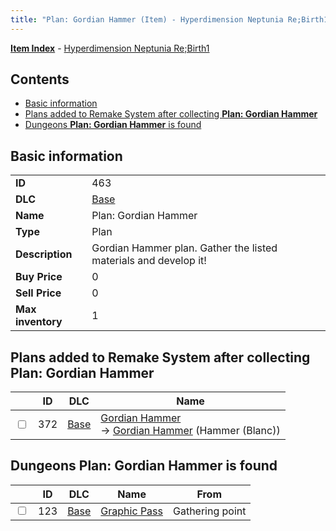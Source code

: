 ```yaml
---
title: "Plan: Gordian Hammer (Item) - Hyperdimension Neptunia Re;Birth1"
---
```


[**Item Index**](/neptunia/rb1/item/index.html) - [Hyperdimension Neptunia Re;Birth1](/neptunia/rb1)

## Contents

- [Basic information](#basic-information)
- [Plans added to Remake System after collecting **Plan: Gordian Hammer**](#plans-added-to-remake-system-after-collecting-plan-gordian-hammer)
- [Dungeons **Plan: Gordian Hammer** is found](#dungeons-plan-gordian-hammer-is-found)

## Basic information

|   |   |
| -- | -- |
| **ID** | 463 |
| **DLC** | [Base](/neptunia/rb1/dlc/1-base.html) |
| **Name** | Plan: Gordian Hammer |
| **Type** | Plan |
| **Description** | Gordian Hammer plan. Gather the listed materials and develop it! |
| **Buy Price** | 0 |
| **Sell Price** | 0 |
| **Max inventory** | 1 |


## Plans added to Remake System after collecting **Plan: Gordian Hammer**

|    | ID | DLC | Name |
| -- | -- | --- | ---- |
| <input type="checkbox" id="rb1-remake-1-372" class="trackbox" /> | 372 | [Base](/neptunia/rb1/dlc/1-base.html) | [Gordian Hammer](/neptunia/rb1/remake/1-372-gordian-hammer.html)<br /> → [Gordian Hammer](/neptunia/rb1/item/1-2096-gordian-hammer.html) (Hammer (Blanc)) |


## Dungeons **Plan: Gordian Hammer** is found

|    | ID | DLC | Name | From |
| -- | -- | --- | ---- | ---- |
| <input type="checkbox" id="rb1-dungeon-1-123" class="trackbox" /> | 123 | [Base](/neptunia/rb1/dlc/1-base.html) | [Graphic Pass](/neptunia/rb1/dungeon/1-123-graphic-pass.html) | Gathering point |
